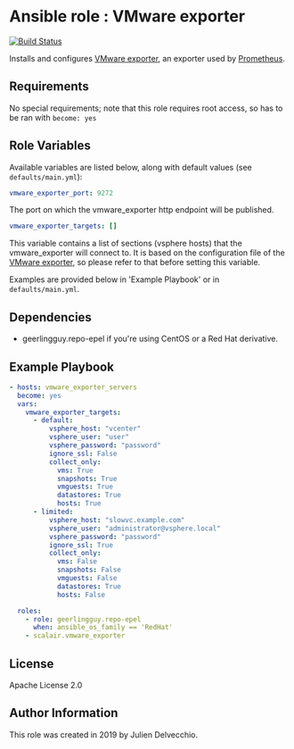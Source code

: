 Ansible role : VMware exporter
=========
[![Build Status](https://travis-ci.org/scalair/ansible-vmware-exporter.svg?branch=master)](https://travis-ci.org/scalair/ansible-vmware-exporter)

Installs and configures [VMware exporter](https://github.com/pryorda/vmware_exporter), an exporter used by [Prometheus](https://github.com/prometheus/prometheus).

Requirements
------------
No special requirements; note that this role requires root access, so has to be ran with `become: yes`


Role Variables
--------------
Available variables are listed below, along with default values (see `defaults/main.yml`):

```yaml
vmware_exporter_port: 9272
```
The port on which the vmware_exporter http endpoint will be published.

```yaml
vmware_exporter_targets: []
```
This variable contains a list of sections (vsphere hosts) that the vmware_exporter will connect to.
It is based on the configuration file of the [VMware exporter](https://github.com/pryorda/vmware_exporter), so please refer to that before setting this variable.

Examples are provided below in 'Example Playbook' or in `defaults/main.yml`.

Dependencies
------------

- geerlingguy.repo-epel if you're using CentOS or a Red Hat derivative.


Example Playbook
----------------
```yaml
- hosts: vmware_exporter_servers
  become: yes
  vars:
    vmware_exporter_targets:
      - default:
          vsphere_host: "vcenter"
          vsphere_user: "user"
          vsphere_password: "password"
          ignore_ssl: False
          collect_only:
            vms: True
            snapshots: True
            vmguests: True
            datastores: True
            hosts: True
      - limited:
          vsphere_host: "slowvc.example.com"
          vsphere_user: "administrator@vsphere.local"
          vsphere_password: "password"
          ignore_ssl: True
          collect_only:
            vms: False
            snapshots: False
            vmguests: False
            datastores: True
            hosts: False

  roles:
    - role: geerlingguy.repo-epel
      when: ansible_os_family == 'RedHat'
    - scalair.vmware_exporter
```

License
-------

Apache License 2.0

Author Information
------------------

This role was created in 2019 by Julien Delvecchio.
